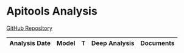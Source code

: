# Apitools Analysis

[GitHub Repository](https://github.com/google/apitools)

| Analysis Date | Model | T | Deep Analysis | Documents |
|---------------|-------|---|:-------------:|-----------|